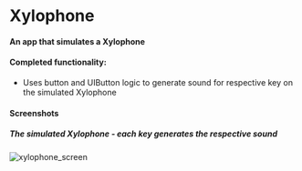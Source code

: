 # Xylophone

#### An app that simulates a Xylophone


#### Completed functionality:
- Uses button and UIButton logic to generate sound for respective key on the simulated Xylophone

#### Screenshots

##### The simulated Xylophone - each key generates the respective sound

![xylophone_screen](https://user-images.githubusercontent.com/12286807/34325834-74813b0a-e852-11e7-83f2-81f154d1f11e.jpg)


